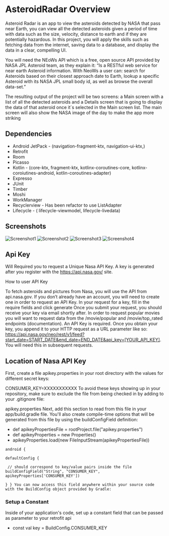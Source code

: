 # AsteroidRadar  Overview

Asteroid Radar is an app to view the asteroids detected by NASA that pass near Earth, you can view all the detected asteroids given a period of time with data such as the size, velocity, distance to earth and if they are potentially hazardous. In this project, you will apply the skills such as fetching data from the internet, saving data to a database, and display the data in a clear, compelling UI.

You will need the NEoWs API which is a free, open source API provided by NASA JPL Asteroid team, as they explain it: “Is a RESTful web service for near earth Asteroid information. With NeoWs a user can: search for Asteroids based on their closest approach date to Earth, lookup a specific Asteroid with its NASA JPL small body id, as well as browse the overall data-set.”

The resulting output of the project will be two screens: a Main screen with a list of all the detected asteroids and a Details screen that is going to display the data of that asteroid once it´s selected in the Main screen list. The main screen will also show the NASA image of the day to make the app more striking

## Dependencies
- Android JetPack - (navigation-fragment-ktx, navigation-ui-ktx,)
- Retrofit
- Room
- Picasso
- Kotlin - (core-ktx, fragment-ktx, kotlinx-coroutines-core, kotlinx-coroiutines-android, kotlin-coroutines-adapter)
- Expresso
- JUnit
- Timber
- Moshi
- WorkManager
- Recyclerview - Has been refactor to use ListAdapter
- Lifecycle - ( lifecycle-viewmodel, lifecycle-livedata)
 


## Screenshots
![Screenshot1](screenshots/screen_1.png)
![Screenshot2](screenshots/screen_2.png)
![Screenshot3](screenshots/screen_3.png)
![Screenshot4](screenshots/screen_4.png)

## Api Key

Will Required you to request a Unique Nasa API Key. A key is generated after you register with the https://api.nasa.gov/ site.

How to user API Key

To fetch asteroids and pictures from Nasa, you will use the API from api.nasa.gov. If you don’t already have an account, you will need to create one in order to request an API Key. In your request for a key, fill in the require fields and click generate  Once you submit your request, you should receive your key via email shortly after. In order to request popular movies you will want to request data from the /movie/popular and /movie/top_rated endpoints (documentation). An API Key is required. Once you obtain your key, you append it to your HTTP request as a URL parameter like so: https://api.nasa.gov/neo/rest/v1/feed?start_date=START_DATE&end_date=END_DATE&api_key=[YOUR_API_KEY]. You will need this in subsequent requests.

## Location of Nasa API Key

First, create a file apikey.properties in your root directory with the values for different secret keys:

CONSUMER_KEY=XXXXXXXXXXX  To avoid these keys showing up in your repository, make sure to exclude the file from being checked in by adding to your .gitignore file:

apikey.properties Next, add this section to read from this file in your app/build.gradle file. You'll also create compile-time options that will be generated from this file by 
using the buildConfigField definition:

- def apikeyPropertiesFile = rootProject.file("apikey.properties") 
- def apikeyProperties = new Properties() 
- apikeyProperties.load(new FileInputStream(apikeyPropertiesFile))

```
android {

defaultConfig {

 // should correspond to key/value pairs inside the file   
buildConfigField("String", "CONSUMER_KEY", apikeyProperties['CONSUMER_KEY'])

} } You can now access this field anywhere within your source code with the BuildConfig object provided by Gradle:
```


### Setup a Constant

Inside of your application's code, set up a constant field that can be passed as parameter to your retrofit api
- const val key =  BuildConfig.CONSUMER_KEY

